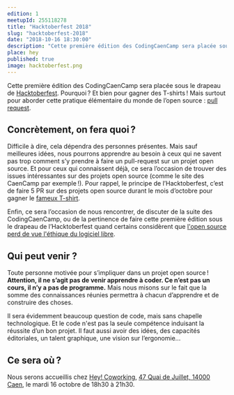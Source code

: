 ```yaml
---
edition: 1
meetupId: 255118278
title: "Hacktoberfest 2018"
slug: "hacktoberfest-2018"
date: "2018-10-16 18:30:00"
description: "Cette première édition des CodingCaenCamp sera placée sous le drapeau de Hacktoberfest. Pourquoi ? Et bien pour gagner des T-shirts ! Mais surtout pour aborder cette pratique élémentaire du monde de l’open source : la pull request."
place: hey
published: true
image: hacktoberfest.png
---
```


Cette première édition des CodingCaenCamp sera placée sous le drapeau de [Hacktoberfest](https://hacktoberfest.digitalocean.com). Pourquoi ? Et bien pour gagner des T-shirts ! Mais surtout pour aborder cette pratique élémentaire du monde de l’open source : [pull request](https://help.github.com/articles/about-pull-requests/).

## Concrètement, on fera quoi ?

Difficile à dire, cela dépendra des personnes présentes. Mais sauf meilleures idées, nous pourrons apprendre au besoin à ceux qui ne savent pas trop comment s’y prendre à faire un pull-request sur un projet open source. Et pour ceux qui connaissent déjà, ce sera l’occasion de trouver des issues intéressantes sur des projets open source (comme le site des CaenCamp par exemple !). Pour rappel, le principe de l’Hacktoberfest, c’est de faire 5 PR sur des projets open source durant le mois d’octobre pour gagner le [fameux T-shirt](https://blog.github.com/2017-11-30-hacktoberfest-2017-the-results-are-in/).    

Enfin, ce sera l’occasion de nous rencontrer, de discuter de la suite des CodingCaenCamp, ou de la pertinence de faire cette première édition sous le drapeau de l’Hacktoberfest quand certains considèrent que [l'open source perd de vue l'éthique du logiciel libre](https://www.gnu.org/philosophy/open-source-misses-the-point.fr.html).

## Qui peut venir ?

Toute personne motivée pour s’impliquer dans un projet open source ! **Attention, il ne s’agit pas de venir apprendre à coder. Ce n’est pas un cours, il n’y a pas de programme.** Mais nous misons sur le fait que la somme des connaissances réunies permettra à chacun d’apprendre et de construire des choses.   

Il sera évidemment beaucoup question de code, mais sans chapelle technologique. Et le code n'est pas la seule compétence induisant la réussite d’un bon projet. Il faut aussi avoir des idées, des capacités éditoriales, un talent graphique, une vision sur l’ergonomie...

## Ce sera où ?

Nous serons accueillis chez [Hey! Coworking](https://www.hey-coworking.com/), [47 Quai de Juillet, 14000 Caen](https://www.google.fr/maps/place/HEY+!+Coworking/@49.1790401,-0.3522317,15z/data=!4m2!3m1!1s0x0:0x424ace3e48cd2332?sa=X&ved=2ahUKEwjugr707d_dAhURJhoKHQdbANoQ_BIwDnoECAoQCw), le mardi 16 octobre de 18h30 à 21h30.
